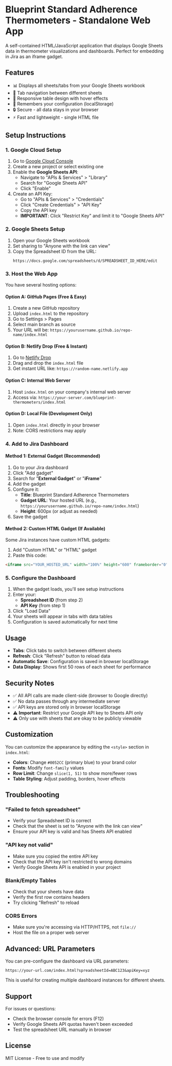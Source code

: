 # Blueprint Standard Adherence Thermometers - Standalone Web App

A self-contained HTML/JavaScript application that displays Google Sheets data in thermometer visualizations and dashboards. Perfect for embedding in Jira as an iframe gadget.

## Features

- 📊 Displays all sheets/tabs from your Google Sheets workbook
- 🔄 Tab navigation between different sheets
- 📱 Responsive table design with hover effects
- 💾 Remembers your configuration (localStorage)
- 🔒 Secure - all data stays in your browser
- ⚡ Fast and lightweight - single HTML file

## Setup Instructions

### 1. Google Cloud Setup

1. Go to [Google Cloud Console](https://console.cloud.google.com)
2. Create a new project or select existing one
3. Enable the **Google Sheets API**:
   - Navigate to "APIs & Services" > "Library"
   - Search for "Google Sheets API"
   - Click "Enable"
4. Create an API Key:
   - Go to "APIs & Services" > "Credentials"
   - Click "Create Credentials" > "API Key"
   - Copy the API key
   - **IMPORTANT**: Click "Restrict Key" and limit it to "Google Sheets API"

### 2. Google Sheets Setup

1. Open your Google Sheets workbook
2. Set sharing to "Anyone with the link can view"
3. Copy the Spreadsheet ID from the URL:
   ```
   https://docs.google.com/spreadsheets/d/SPREADSHEET_ID_HERE/edit
   ```

### 3. Host the Web App

You have several hosting options:

#### Option A: GitHub Pages (Free & Easy)

1. Create a new GitHub repository
2. Upload `index.html` to the repository
3. Go to Settings > Pages
4. Select main branch as source
5. Your URL will be: `https://yourusername.github.io/repo-name/index.html`

#### Option B: Netlify Drop (Free & Instant)

1. Go to [Netlify Drop](https://app.netlify.com/drop)
2. Drag and drop the `index.html` file
3. Get instant URL like: `https://random-name.netlify.app`

#### Option C: Internal Web Server

1. Host `index.html` on your company's internal web server
2. Access via: `https://your-server.com/blueprint-thermometers/index.html`

#### Option D: Local File (Development Only)

1. Open `index.html` directly in your browser
2. Note: CORS restrictions may apply

### 4. Add to Jira Dashboard

#### Method 1: External Gadget (Recommended)

1. Go to your Jira dashboard
2. Click "Add gadget"
3. Search for "**External Gadget**" or "**iFrame**"
4. Add the gadget
5. Configure it:
   - **Title**: Blueprint Standard Adherence Thermometers
   - **Gadget URL**: Your hosted URL (e.g., `https://yourusername.github.io/repo-name/index.html`)
   - **Height**: 600px (or adjust as needed)
6. Save the gadget

#### Method 2: Custom HTML Gadget (If Available)

Some Jira instances have custom HTML gadgets:

1. Add "Custom HTML" or "HTML" gadget
2. Paste this code:
```html
<iframe src="YOUR_HOSTED_URL" width="100%" height="600" frameborder="0"></iframe>
```

### 5. Configure the Dashboard

1. When the gadget loads, you'll see setup instructions
2. Enter your:
   - **Spreadsheet ID** (from step 2)
   - **API Key** (from step 1)
3. Click "Load Data"
4. Your sheets will appear in tabs with data tables
5. Configuration is saved automatically for next time

## Usage

- **Tabs**: Click tabs to switch between different sheets
- **Refresh**: Click "Refresh" button to reload data
- **Automatic Save**: Configuration is saved in browser localStorage
- **Data Display**: Shows first 50 rows of each sheet for performance

## Security Notes

- ✅ All API calls are made client-side (browser to Google directly)
- ✅ No data passes through any intermediate server
- ✅ API keys are stored only in browser localStorage
- ⚠️ **Important**: Restrict your Google API key to Sheets API only
- ⚠️ Only use with sheets that are okay to be publicly viewable

## Customization

You can customize the appearance by editing the `<style>` section in `index.html`:

- **Colors**: Change `#0052CC` (primary blue) to your brand color
- **Fonts**: Modify `font-family` values
- **Row Limit**: Change `slice(1, 51)` to show more/fewer rows
- **Table Styling**: Adjust padding, borders, hover effects

## Troubleshooting

### "Failed to fetch spreadsheet"
- Verify your Spreadsheet ID is correct
- Check that the sheet is set to "Anyone with the link can view"
- Ensure your API key is valid and has Sheets API enabled

### "API key not valid"
- Make sure you copied the entire API key
- Check that the API key isn't restricted to wrong domains
- Verify Google Sheets API is enabled in your project

### Blank/Empty Tables
- Check that your sheets have data
- Verify the first row contains headers
- Try clicking "Refresh" to reload

### CORS Errors
- Make sure you're accessing via HTTP/HTTPS, not `file://`
- Host the file on a proper web server

## Advanced: URL Parameters

You can pre-configure the dashboard via URL parameters:

```
https://your-url.com/index.html?spreadsheetId=ABC123&apiKey=xyz
```

This is useful for creating multiple dashboard instances for different sheets.

## Support

For issues or questions:
- Check the browser console for errors (F12)
- Verify Google Sheets API quotas haven't been exceeded
- Test the spreadsheet URL manually in browser

## License

MIT License - Free to use and modify
